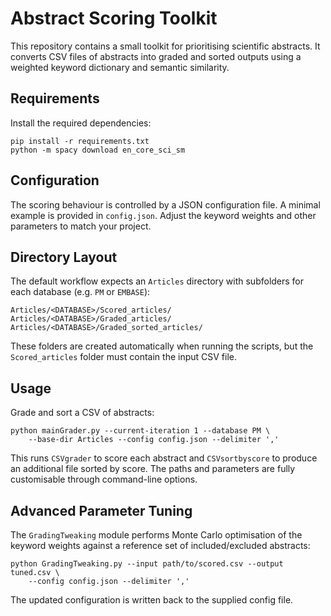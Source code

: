 Abstract Scoring Toolkit
========================

This repository contains a small toolkit for prioritising scientific abstracts.
It converts CSV files of abstracts into graded and sorted outputs using a
weighted keyword dictionary and semantic similarity.

Requirements
------------
Install the required dependencies:

```
pip install -r requirements.txt
python -m spacy download en_core_sci_sm
```

Configuration
-------------
The scoring behaviour is controlled by a JSON configuration file. A minimal
example is provided in ``config.json``. Adjust the keyword weights and other
parameters to match your project.

Directory Layout
----------------
The default workflow expects an ``Articles`` directory with subfolders for each
database (e.g. ``PM`` or ``EMBASE``):

```
Articles/<DATABASE>/Scored_articles/
Articles/<DATABASE>/Graded_articles/
Articles/<DATABASE>/Graded_sorted_articles/
```

These folders are created automatically when running the scripts, but the
``Scored_articles`` folder must contain the input CSV file.

Usage
-----
Grade and sort a CSV of abstracts:

```
python mainGrader.py --current-iteration 1 --database PM \
    --base-dir Articles --config config.json --delimiter ','
```

This runs ``CSVgrader`` to score each abstract and ``CSVsortbyscore`` to produce
an additional file sorted by score.  The paths and parameters are fully
customisable through command-line options.

Advanced Parameter Tuning
-------------------------
The ``GradingTweaking`` module performs Monte Carlo optimisation of the keyword
weights against a reference set of included/excluded abstracts:

```
python GradingTweaking.py --input path/to/scored.csv --output tuned.csv \
    --config config.json --delimiter ','
```

The updated configuration is written back to the supplied config file.

